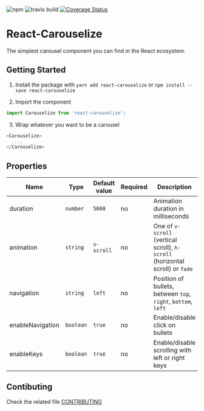 ![npm](https://img.shields.io/npm/v/react-carouselize.svg)
![travis build](https://travis-ci.org/one89/react-carouselize.svg?branch=master)
[![Coverage Status](https://coveralls.io/repos/github/one89/react-carouselize/badge.svg?branch=master)](https://coveralls.io/github/one89/react-carouselize?branch=master)

# React-Carouselize

The simplest carousel component you can find in the React ecosystem.

## Getting Started

1. Install the package with `yarn add react-carouselize` or `npm install --save react-carouselize`

2. Import the component
```javascript
import Carouselize from 'react-carouselize';
```
3. Wrap whatever you want to be a carousel
```javascript
<Carouselize>
  ....
</Carouselize>
```

## Properties
| Name | Type | Default value | Required | Description |
| ---- | ---- | ------------- | -------- | ----------- |
| duration | `number` | `5000` | no | Animation duration in milliseconds |
| animation | `string` | `v-scroll` | no | One of `v-scroll` (vertical scroll), `h-scroll` (horizontal scroll) or `fade` |
| navigation | `string` | `left` | no | Position of bullets, between `top`, `right`, `bottom`, `left` |
| enableNavigation | `boolean` | `true` | no | Enable/disable click on bullets |
| enableKeys | `boolean` | `true` | no | Enable/disable scrolling with left or right keys |

## Contibuting
Check the related file [CONTRIBUTING](https://github.com/one89/react-carouselize/blob/master/CONTRIBUTING.md)
